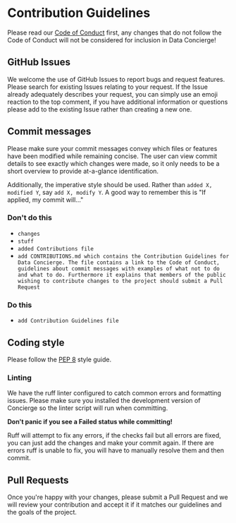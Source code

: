 # Contribution Guidelines

Please read our [Code of Conduct](CODE_OF_CONDUCT.md) first, any changes that do not follow the Code of Conduct will not be considered for inclusion in Data Concierge!

## GitHub Issues

We welcome the use of GitHub Issues to report bugs and request features. Please search for existing Issues relating to your request. If the Issue already adequately describes your request, you can simply use an emoji reaction to the top comment, if you have additional information or questions please add to the existing Issue rather than creating a new one.

## Commit messages

Please make sure your commit messages convey which files or features have been modified while remaining concise. The user can view commit details to see exactly which changes were made, so it only needs to be a short overview to provide at-a-glance identification.

Additionally, the imperative style should be used. Rather than `added X, modified Y`, say `add X, modify Y`. A good way to remember this is "If applied, my commit will…"

### Don't do this

- `changes`
- `stuff`
- `added Contributions file`
- `add CONTRIBUTIONS.md which contains the Contribution Guidelines for Data Concierge. The file contains a link to the Code of Conduct, guidelines about commit messages with examples of what not to do and what to do. Furthermore it explains that members of the public wishing to contribute changes to the project should submit a Pull Request`

### Do this

- `add Contribution Guidelines file`

## Coding style

Please follow the [PEP 8](https://peps.python.org/pep-0008/) style guide.

### Linting

We have the ruff linter configured to catch common errors and formatting issues. Please make sure you installed the development version of Concierge so the linter script will run when committing.

**Don't panic if you see a Failed status while committing!**

Ruff will attempt to fix any errors, if the checks fail but all errors are fixed, you can just add the changes and make your commit again. If there are errors ruff is unable to fix, you will have to manually resolve them and then commit.

## Pull Requests

Once you're happy with your changes, please submit a Pull Request and we will review your contribution and accept it if it matches our guidelines and the goals of the project.
